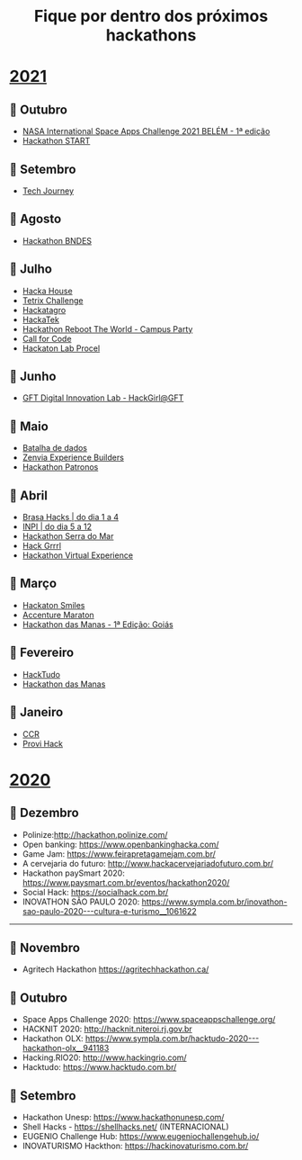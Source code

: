 <br />
    <h1 align="center">Fique por dentro dos próximos hackathons </h1>

# [2021](#2021)
## :rocket: Outubro
- [NASA International Space Apps Challenge 2021 BELÉM - 1ª edição](https://www.sympla.com.br/nasa-international-space-apps-challenge-2021-belem---1-edicao__1213921)
- [Hackathon START](https://hackathonstart.com/)

## :rocket: Setembro

- [Tech Journey](https://www.techjourney.navi.com.br/)

## :rocket: Agosto
- [Hackathon BNDES](https://www.bndes.gov.br/wps/portal/site/home/transparencia/iniciativas/!ut/p/z1/fY5NC4JAEIbv_govHmVWiOxqFn4QgeRB9yKTLjGVu-pu0s_PxOrWZZ53YJ6XAW7ZtmVBMWEKy_gQuMSRLmhISbxDASVfV34WhXGw8g6bPA5ZFqbT4kdelHiQzuLPfzf8N4rFWM6_gJKufc8D4LWSRjwNFNvjbn-qEqkNmUc9f-SwWLXCYfmAUnc4CFkTOowkTTQ0onZYN4iWlNtgo7SLZzEYpaG78fIFRBWnjA!!/)

## :rocket: Julho
- [Hacka House](https://dev-house-community.github.io/HACKA-HOUSE/)
- [Tetrix Challenge](https://tetrixchallenge.com/)
- [Hackatagro](https://www.hackatagro.com/desafio-claro)
- [HackaTek](https://poatek.com/hackatek/)
- [Hackathon Reboot The World - Campus Party](https://digital.campus-party.org/sao-paulo/hackathon/)
- [Call for Code](https://callforcode.shawee.io/)
- [Hackaton Lab Procel](https://www.sympla.com.br/hackathon-lab-procel__1264734 )

## :rocket: Junho
- [GFT Digital Innovation Lab - HackGirl@GFT](https://easy-feedback.de/hackgirlgft-interesse/1309752/KqK4dh)

## :rocket: Maio
- [Batalha de dados](https://www.itau.com.br/batalhadedados-social)
- [Zenvia Experience Builders](https://www.zenvia.com/experience/builders/?utm_source=Prensa&utm_medium=artigo&utm_campaign=como-usar-os-seus-talentos-para-um-agro-mais-inteligente#inscricao)
- [Hackathon Patronos](https://www.patronos.org/hackathon-covid19)

## :rocket: Abril
- [Brasa Hacks | do dia 1 a 4](https://gobrasa.us.hivebrite.com/events/7641)
- [INPI | do dia 5 a 12](https://www.gov.br/inpi/pt-br/central-de-conteudo/noticias/inpi-lanca-edital-para-hackathon-que-sera-realizado-de-5-a-12-de-abril)
- [Hackathon Serra do Mar](https://msha.ke/hackaserradomar/)
- [Hack Grrrl](https://www.hackgrrrl.com/)
- [Hackathon Virtual Experience](https://www.sympla.com.br/hackathon-vitual-experience__1156824)

## :rocket: Março
- [Hackaton Smiles](https://www.hackathonsmiles.com.br/)
- [Accenture Maraton](https://www.accenture.com/br-pt/careers/event/maraton-tecnologia-que-rompe-barreiras)
- [Hackathon das Manas - 1ª Edição: Goiás](https://www.sympla.com.br/hackathon-das-manas---1-edicao-goias__1117630)

## :rocket: Fevereiro
- [HackTudo](https://www.hacktudo.com.br/)
- [Hackathon das Manas](https://www.sympla.com.br/hackathon-das-manas---1-edicao-goias__1117630)

## :rocket: Janeiro
- [CCR](http://www.grupoccr.com.br/hackathonccr/)
- [Provi Hack](https://marketing.provi.com.br/provi-hack-woman)



# [2020](#2020)
## :rocket: Dezembro
- Polinize:http://hackathon.polinize.com/
- Open banking: https://www.openbankinghacka.com/
- Game Jam: https://www.feirapretagamejam.com.br/
- A cervejaria do futuro: http://www.hackacervejariadofuturo.com.br/
- Hackathon paySmart 2020: https://www.paysmart.com.br/eventos/hackathon2020/
- Social Hack: https://socialhack.com.br/
- INOVATHON SÃO PAULO 2020: https://www.sympla.com.br/inovathon-sao-paulo-2020---cultura-e-turismo__1061622
------

## :rocket: Novembro
- Agritech Hackathon https://agritechhackathon.ca/ 



## :rocket: Outubro
- Space Apps Challenge 2020: https://www.spaceappschallenge.org/
- HACKNIT 2020: http://hacknit.niteroi.rj.gov.br
- Hackathon OLX: https://www.sympla.com.br/hacktudo-2020---hackathon-olx__941183
- Hacking.RIO20: http://www.hackingrio.com/
- Hacktudo: https://www.hacktudo.com.br/



## :rocket: Setembro
- Hackathon Unesp:  https://www.hackathonunesp.com/
- Shell Hacks - https://shellhacks.net/ (INTERNACIONAL)
- EUGENIO Challenge Hub: https://www.eugeniochallengehub.io/
- INOVATURISMO Hackthon: https://hackinovaturismo.com.br/
